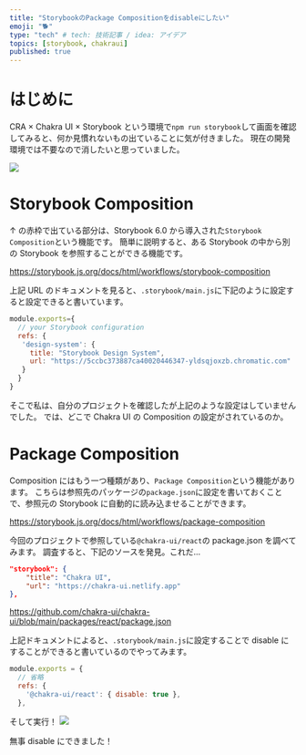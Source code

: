 ```yaml
---
title: "StorybookのPackage Compositionをdisableにしたい"
emoji: "🐕"
type: "tech" # tech: 技術記事 / idea: アイデア
topics: [storybook, chakraui]
published: true
---
```


# はじめに

CRA × Chakra UI × Storybook という環境で`npm run storybook`して画面を確認してみると、何か見慣れないもの出ていることに気が付きました。
現在の開発環境では不要なので消したいと思っていました。

![](https://storage.googleapis.com/zenn-user-upload/d2da93ff89d4bc79bd287c38.png)

# Storybook Composition

↑ の赤枠で出ている部分は、Storybook 6.0 から導入された`Storybook Composition`という機能です。
簡単に説明すると、ある Storybook の中から別の Storybook を参照することができる機能です。

https://storybook.js.org/docs/html/workflows/storybook-composition

上記 URL のドキュメントを見ると、`.storybook/main.js`に下記のように設定すると設定できると書いています。

```js:.storybook/main.js
module.exports={
  // your Storybook configuration
  refs: {
   'design-system': {
     title: "Storybook Design System",
     url: "https://5ccbc373887ca40020446347-yldsqjoxzb.chromatic.com"
   }
  }
}
```

そこで私は、自分のプロジェクトを確認したが上記のような設定はしていませんでした。
では、どこで Chakra UI の Composition の設定がされているのか。

# Package Composition

Composition にはもう一つ種類があり、`Package Composition`という機能があります。
こちらは参照先のパッケージの`package.json`に設定を書いておくことで、参照元の Storybook に自動的に読み込ませることができます。

https://storybook.js.org/docs/html/workflows/package-composition

今回のプロジェクトで参照している`@chakra-ui/react`の package.json を調べてみます。
調査すると、下記のソースを発見。これだ...

```json:package.json
"storybook": {
    "title": "Chakra UI",
    "url": "https://chakra-ui.netlify.app"
},
```

https://github.com/chakra-ui/chakra-ui/blob/main/packages/react/package.json

上記ドキュメントによると、`.storybook/main.js`に設定することで disable にすることができると書いているのでやってみます。

```js:.storybook/main.js
module.exports = {
  // 省略
  refs: {
    '@chakra-ui/react': { disable: true },
  },
```

そして実行！
![](https://storage.googleapis.com/zenn-user-upload/f3f5e31c30190936130da295.png)

無事 disable にできました！
